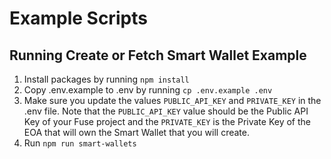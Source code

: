 # Example Scripts

## Running Create or Fetch Smart Wallet Example


1. Install packages by running `npm install`
2. Copy .env.example to .env by running `cp .env.example .env`
3. Make sure you update the values `PUBLIC_API_KEY` and `PRIVATE_KEY` in the .env file. Note that the `PUBLIC_API_KEY` value should be the Public API Key of your Fuse project and the `PRIVATE_KEY` is the Private Key of the EOA that will own the Smart Wallet that you will create.
4. Run `npm run smart-wallets`